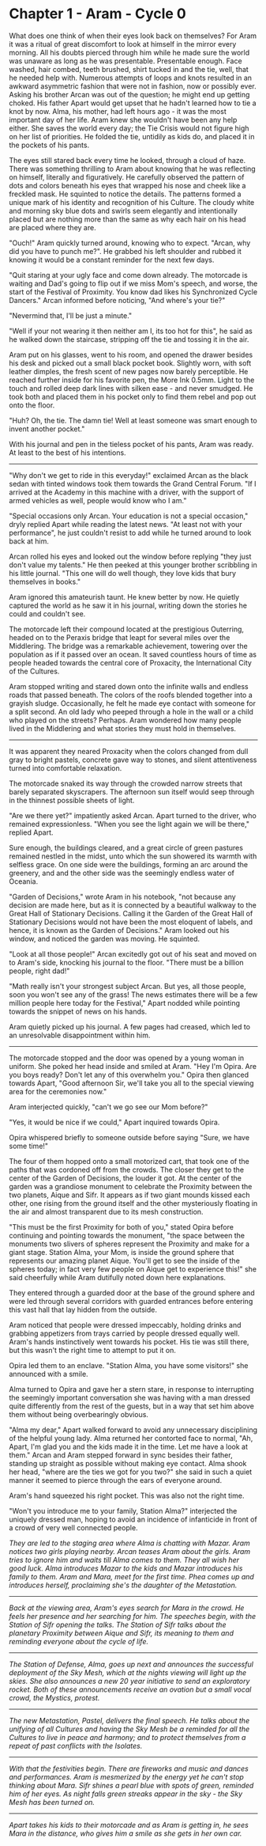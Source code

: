 # Chapter 1 - Aram - Cycle 0

What does one think of when their eyes look back on themselves? For Aram it was a ritual of great discomfort to look at himself in the mirror every morning. All his doubts pierced through him while he made sure the world was unaware as long as he was presentable. Presentable enough. Face washed, hair combed, teeth brushed, shirt tucked in and the tie, well, that he needed help with. Numerous attempts of loops and knots resulted in an awkward asymmetric fashion that were not in fashion, now or possibly ever. Asking his brother Arcan was out of the question; he might end up getting choked. His father Apart would get upset that he hadn't learned how to tie a knot by now. Alma, his mother, had left hours ago - it was the most important day of her life. Aram knew she wouldn't have been any help either. She saves the world every day; the Tie Crisis would not figure high on her list of priorities. He folded the tie, untidily as kids do, and placed it in the pockets of his pants.

The eyes still stared back every time he looked, through a cloud of haze. There was something thrilling to Aram about knowing that he was reflecting on himself, literally and figuratively. He carefully observed the pattern of dots and colors beneath his eyes that wrapped his nose and cheek like a freckled mask. He squinted to notice the details. The patterns formed a unique mark of his identity and recognition of his Culture. The cloudy white and morning sky blue dots and swirls seem elegantly and intentionally placed but are nothing more than the same as why each hair on his head are placed where they are.

"Ouch!" Aram quickly turned around, knowing who to expect. "Arcan, why did you have to punch me?". He grabbed his left shoulder and rubbed it knowing it would be a constant reminder for the next few days.

"Quit staring at your ugly face and come down already. The motorcade is waiting and Dad's going to flip out if we miss Mom's speech, and worse, the start of the Festival of Proximity. You know dad likes his Synchronized Cycle Dancers." Arcan informed before noticing, "And where's your tie?" 

"Nevermind that, I'll be just a minute."

"Well if your not wearing it then neither am I, its too hot for this", he said as he walked down the staircase, stripping off the tie and tossing it in the air.

Aram put on his glasses, went to his room, and opened the drawer besides his desk and picked out a small black pocket book. Slightly worn, with soft leather dimples, the fresh scent of new pages now barely perceptible. He reached further inside for his favorite pen, the More Ink 0.5mm. Light to the touch and rolled deep dark lines with silken ease - and never smudged. He took both and placed them in his pocket only to find them rebel and pop out onto the floor. 

"Huh? Oh, the tie. The damn tie! Well at least someone was smart enough to invent another pocket."

With his journal and pen in the tieless pocket of his pants, Aram was ready. At least to the best of his intentions.

***

"Why don't we get to ride in this everyday!" exclaimed Arcan as the black sedan with tinted windows took them towards the Grand Central Forum. "If I arrived at the Academy in this machine with a driver, with the support of armed vehicles as well, people would know who I am."

"Special occasions only Arcan. Your education is not a special occasion," dryly replied Apart while reading the latest news. "At least not with your performance", he just couldn't resist to add while he turned around to look back at him.

Arcan rolled his eyes and looked out the window before replying "they just don't value my talents." He then peeked at this younger brother scribbling in his little journal. "This one will do well though, they love kids that bury themselves in books."

Aram ignored this amateurish taunt. He knew better by now. He quietly captured the world as he saw it in his journal, writing down the stories he could and couldn't see. 

The motorcade left their compound located at the prestigious Outerring, headed on to the Peraxis bridge that leapt for several miles over the Middlering. The bridge was a remarkable achievement, towering over the population as if it passed over an ocean. It saved countless hours of time as people headed towards the central core of Proxacity, the International City of the Cultures.

Aram stopped writing and stared down onto the infinite walls and endless roads that passed beneath. The colors of the roofs blended together into a grayish sludge. Occasionally, he felt he made eye contact with someone for a split second. An old lady who peeped through a hole in the wall or a child who played on the streets? Perhaps. Aram wondered how many people lived in the Middlering and what stories they must hold in themselves.

***

It was apparent they neared Proxacity when the colors changed from dull gray to bright pastels, concrete gave way to stones, and silent attentiveness turned into comfortable relaxation. 

The motorcade snaked its way through the crowded narrow streets that barely separated skyscrapers. The afternoon sun itself would seep through in the thinnest possible sheets of light.

"Are we there yet?" impatiently asked Arcan. Apart turned to the driver, who remained expressionless. "When you see the light again we will be there," replied Apart.

Sure enough, the buildings cleared, and a great circle of green pastures remained nestled in the midst, unto which the sun showered its warmth with selfless grace. On one side were the buildings, forming an arc around the greenery, and and the other side was the seemingly endless water of Oceania.

"Garden of Decisions," wrote Aram in his notebook, "not because any decision are made here, but as it is connected by a beautiful walkway to the Great Hall of Stationary Decisions. Calling it the Garden of the Great Hall of Stationary Decisions would not have been the most eloquent of labels, and hence, it is known as the Garden of Decisions." Aram looked out his window, and noticed the garden was moving. He squinted.

"Look at all those people!" Arcan excitedly got out of his seat and moved on to Aram's side, knocking his journal to the floor. "There must be a billion people, right dad!"

"Math really isn't your strongest subject Arcan. But yes, all those people, soon you won't see any of the grass! The news estimates there will be a few million people here today for the Festival," Apart nodded while pointing towards the snippet of news on his hands.

Aram quietly picked up his journal. A few pages had creased, which led to an unresolvable disappointment within him.

***

The motorcade stopped and the door was opened by a young woman in uniform. She poked her head inside and smiled at Aram. "Hey I'm Opira. Are you boys ready? Don't let any of this overwhelm you." Opira then glanced towards Apart, "Good afternoon Sir, we'll take you all to the special viewing area for the ceremonies now."

Aram interjected quickly, "can't we go see our Mom before?" 

"Yes, it would be nice if we could," Apart inquired towards Opira.

Opira whispered briefly to someone outside before saying "Sure, we have some time!"

The four of them hopped onto a small motorized cart, that took one of the paths that was cordoned off from the crowds. The closer they get to the center of the Garden of Decisions, the louder it got. At the center of the garden was a grandiose monument to celebrate the Proximity between the two planets, Aique and Sifr. It appears as if two giant mounds kissed each other, one rising from the ground itself and the other mysteriously floating in the air and almost transparent due to its mesh construction.

"This must be the first Proximity for both of you," stated Opira before continuing and pointing towards the monument, "the space between the monuments two slivers of spheres represent the Proximity and make for a giant stage. Station Alma, your Mom, is inside the ground sphere that represents our amazing planet Aique. You'll get to see the inside of the spheres today; in fact very few people on Aique get to experience this!" she said cheerfully while Aram dutifully noted down here explanations.

They entered through a guarded door at the base of the ground sphere and were led through several corridors with guarded entrances before entering this vast hall that lay hidden from the outside. 

Aram noticed that people were dressed impeccably, holding drinks and grabbing appetizers from trays carried by people dressed equally well. Aram's hands instinctively	 went towards his pocket. His tie was still there, but this wasn't the right time to attempt to put it on.

Opira led them to an enclave. "Station Alma, you have some visitors!" she announced with a smile.

Alma turned to Opira and gave her a stern stare, in response to interrupting the seemingly important conversation she was having with a man dressed quite differently from the rest of the guests, but in a way that set him above them without being overbearingly obvious.

"Alma my dear," Apart walked forward to avoid any unnecessary disciplining of the helpful young lady. Alma returned her contorted face to normal, "Ah, Apart, I'm glad you and the kids made it in the time. Let me have a look at them." Arcan and Aram stepped forward in sync besides their father, standing up straight as possible without making eye contact. Alma shook her head, "where are the ties we got for you two?" she said in such a quiet manner it seemed to pierce through the ears of everyone around.

Aram's hand squeezed his right pocket. This was also not the right time.

"Won't you introduce me to your family, Station Alma?" interjected the uniquely dressed man, hoping to avoid an incidence of infanticide in front of a crowd of very well connected people.

_They are led to the staging area where Alma is chatting with Mazar. Aram notices two girls playing nearby. Arcan teases Aram about the girls. Aram tries to ignore him and waits till Alma comes to them. They all wish her good luck. Alma introduces Mazar to the kids and Mazar introduces his family to them. Aram and Mara, meet for the first time. Phea comes up and introduces herself, proclaiming she's the daughter of the Metastation._

***

_Back at the viewing area, Aram's eyes search for Mara in the crowd. He feels her presence and her searching for him. The speeches begin, with the Station of Sifr opening the talks. The Station of Sifr talks about the planetary Proximity between Aique and Sifr, its meaning to them and reminding everyone about the cycle of life._

***

_The Station of Defense, Alma, goes up next and announces the successful deployment of the Sky Mesh, which at the nights viewing will light up the skies. She also announces a new 20 year initiative to send an exploratory rocket. Both of these announcements receive an ovation but a small vocal crowd, the Mystics, protest._

***

_The new Metastation, Pastel, delivers the final speech. He talks about the unifying of all Cultures and having the Sky Mesh be a reminded for all the Cultures to live in peace and harmony; and to protect themselves from a repeat of past conflicts with the Isolates._

***

_With that the festivities begin. There are fireworks and music and dances and performances. Aram is mesmerized by the energy yet he can't stop thinking about Mara. Sifr shines a pearl blue with spots of green, reminded him of her eyes. As night falls green streaks appear in the sky - the Sky Mesh has been turned on._

***

_Apart takes his kids to their motorcade and as Aram is getting in, he sees Mara in the distance, who gives him a smile as she gets in her own car._
